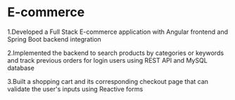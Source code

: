 # E-commerce
1.Developed a Full Stack E-commerce application with Angular frontend and Spring Boot backend integration

2.Implemented the backend to search products by categories or keywords and track previous orders for login users using REST API and MySQL database

3.Built a shopping cart and its corresponding checkout page that can validate the user's inputs using Reactive forms
